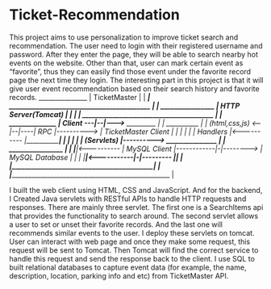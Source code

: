 # Ticket-Recommendation
This project aims to use personalization to improve ticket search and recommendation. The user need to login with their registered username and password. After they enter the page, they will be able to search nearby hot events on the website. Other than that, user can mark certain event as “favorite”, thus they can easily find those event under the favorite record page the next time they login. The interesting part in this project is that it will give user event recommendation based on their search history and favorite records.
                                                              _______________
                                                             | TicketMaster  |
                                                             | ______________|
                       __________________________________________ | | ________________
                      |                 HTTP Server(Tomcat)       | |                 |
                      |   _______________________________________ | | ______________  |
Client             ---|--|--->_____________             _________ | | __________    | |
(html,css,js)      <--|--|----| RPC        |----------> | TicketMaster Client  |    | |
                      |  |    | Handlers   |<---------- |______________________|    | |
                      |  |    | (Servlets) |----------> _______________             | |          ________________
                      |  |    |____________|<---------- | MySQL Client |------------|-|--------> | MySQL Database |
                      |  |                              |______________|<-----------|-|--------- |________________|
                      |  |__________________________________________________________| |
                      |______________________________________________________________ |                      

I built the web client using HTML, CSS and JavaScript. And for the backend, I Created Java servlets with RESTful APIs to handle HTTP requests and responses. There are mainly three servlet. The first one is a SearchItems api that provides the functionality to search around. The second servlet allows a user to set or unset their favorite records. And the last one will recommends similar events to the user. I deploy these servlets on tomcat. User can interact with web page and once they make some request, this request will be sent to Tomcat. Then Tomcat will find the correct service to handle this request and send the response back to the client. I use SQL to built relational databases to capture event data (for example, the name, description, location, parking info and etc)  from TicketMaster API.
